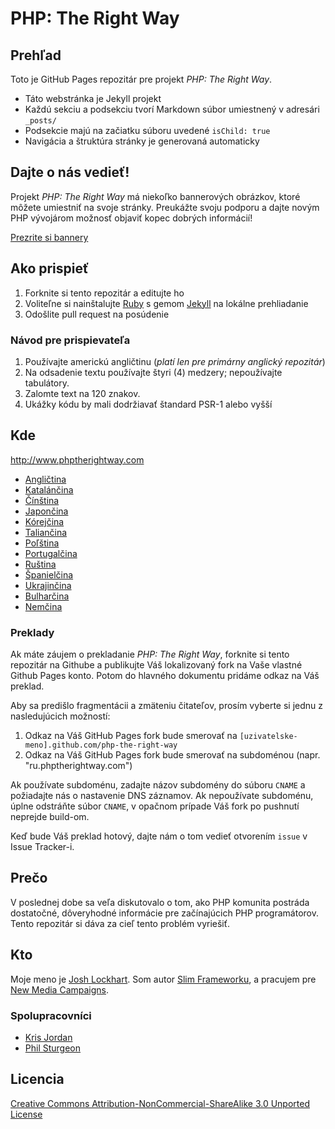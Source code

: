 # PHP: The Right Way

## Prehľad

Toto je GitHub Pages repozitár pre projekt _PHP: The Right Way_.

* Táto webstránka je Jekyll projekt
* Každú sekciu a podsekciu tvorí Markdown súbor umiestnený v adresári `_posts/`
* Podsekcie majú na začiatku súboru uvedené `isChild: true`
* Navigácia a štruktúra stránky je generovaná automaticky

## Dajte o nás vedieť!

Projekt _PHP: The Right Way_ má niekoľko bannerových obrázkov, ktoré môžete umiestniť na svoje stránky. Preukážte svoju podporu a dajte novým PHP vývojárom možnosť objaviť kopec dobrých informácií!

[Prezrite si bannery](http://www.phptherightway.com/banners.html)

## Ako prispieť

1. Forknite si tento repozitár a editujte ho
2. Voliteľne si nainštalujte [Ruby](https://rvm.io/rvm/install/) s gemom [Jekyll](https://github.com/mojombo/jekyll/) na lokálne prehliadanie
3. Odošlite pull request na posúdenie

### Návod pre prispievateľa

1. Používajte americkú angličtinu (*platí len pre primárny anglický repozitár*)
2. Na odsadenie textu používajte štyri (4) medzery; nepoužívajte tabulátory.
3. Zalomte text na 120 znakov.
4. Ukážky kódu by mali dodržiavať štandard PSR-1 alebo vyšší

## Kde

<http://www.phptherightway.com>

* [Angličtina](http://www.phptherightway.com)
* [Katalánčina](http://ca.phptherightway.com)
* [Čínština](http://wulijun.github.com/php-the-right-way)
* [Japončina](http://ja.phptherightway.com)
* [Kórejčina](http://wafe.github.io/php-the-right-way/)
* [Taliančina](http://it.phptherightway.com)
* [Poľština](http://pl.phptherightway.com/)
* [Portugalčina](http://br.phptherightway.com/)
* [Ruština](http://getjump.github.io/ru-php-the-right-way)
* [Španielčina](http://es.phptherightway.com)
* [Ukrajinčina](http://iflista.github.com/php-the-right-way/)
* [Bulharčina](http://bg.phptherightway.com/)
* [Nemčina](http://rwetzlmayr.github.io/php-the-right-way/)

### Preklady

Ak máte záujem o prekladanie _PHP: The Right Way_, forknite si tento repozitár na Githube a publikujte Váš lokalizovaný fork na Vaše vlastné Github Pages konto. Potom do hlavného dokumentu pridáme odkaz na Váš preklad.

Aby sa predišlo fragmentácii a zmäteniu čitateľov, prosím vyberte si jednu z nasledujúcich možností:

1. Odkaz na Váš GitHub Pages fork bude smerovať na `[uzivatelske-meno].github.com/php-the-right-way`
2. Odkaz na Váš GitHub Pages fork bude smerovať na subdoménou (napr. "ru.phptherightway.com")

Ak používate subdoménu, zadajte názov subdomény do súboru `CNAME` a požiadajte nás o nastavenie DNS záznamov. Ak nepoužívate subdoménu, úplne odstráňte súbor `CNAME`, v opačnom prípade Váš fork po pushnutí neprejde build-om.

Keď bude Váš preklad hotový, dajte nám o tom vedieť otvorením `issue` v Issue Tracker-i.

## Prečo

V poslednej dobe sa veľa diskutovalo o tom, ako PHP komunita postráda dostatočné, dôveryhodné informácie pre začínajúcich PHP programátorov. Tento repozitár si dáva za cieľ tento problém vyriešiť. 

## Kto

Moje meno je [Josh Lockhart](http://twitter.com/codeguy). Som autor [Slim Frameworku](http://www.slimframework.com/), a pracujem pre [New Media Campaigns](http://www.newmediacampaigns.com/).

### Spolupracovníci

* [Kris Jordan](http://krisjordan.com/)
* [Phil Sturgeon](http://philsturgeon.co.uk/)

## Licencia

[Creative Commons Attribution-NonCommercial-ShareAlike 3.0 Unported License](http://creativecommons.org/licenses/by-nc-sa/3.0/)
